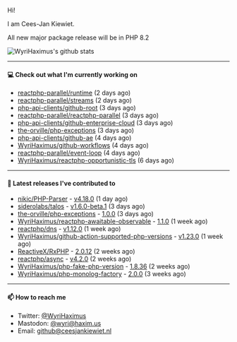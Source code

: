 Hi!

I am Cees-Jan Kiewiet.

All new major package release will be in PHP 8.2

![WyriHaximus's github stats](https://github-readme-stats.vercel.app/api?username=WyriHaximus&show_icons=true)

---

#### 💻 Check out what I'm currently working on

- [reactphp-parallel/runtime](https://github.com/reactphp-parallel/runtime) (2 days ago)
- [reactphp-parallel/streams](https://github.com/reactphp-parallel/streams) (2 days ago)
- [php-api-clients/github-root](https://github.com/php-api-clients/github-root) (3 days ago)
- [reactphp-parallel/reactphp-parallel](https://github.com/reactphp-parallel/reactphp-parallel) (3 days ago)
- [php-api-clients/github-enterprise-cloud](https://github.com/php-api-clients/github-enterprise-cloud) (3 days ago)
- [the-orville/php-exceptions](https://github.com/the-orville/php-exceptions) (3 days ago)
- [php-api-clients/github-ae](https://github.com/php-api-clients/github-ae) (4 days ago)
- [WyriHaximus/github-workflows](https://github.com/WyriHaximus/github-workflows) (4 days ago)
- [reactphp-parallel/event-loop](https://github.com/reactphp-parallel/event-loop) (4 days ago)
- [WyriHaximus/reactphp-opportunistic-tls](https://github.com/WyriHaximus/reactphp-opportunistic-tls) (6 days ago)

---

#### 🔭 Latest releases I've contributed to

- [nikic/PHP-Parser](https://github.com/nikic/PHP-Parser) - [v4.18.0](https://github.com/nikic/PHP-Parser/releases/tag/v4.18.0) (1 day ago)
- [siderolabs/talos](https://github.com/siderolabs/talos) - [v1.6.0-beta.1](https://github.com/siderolabs/talos/releases/tag/v1.6.0-beta.1) (3 days ago)
- [the-orville/php-exceptions](https://github.com/the-orville/php-exceptions) - [1.0.0](https://github.com/the-orville/php-exceptions/releases/tag/1.0.0) (3 days ago)
- [WyriHaximus/reactphp-awaitable-observable](https://github.com/WyriHaximus/reactphp-awaitable-observable) - [1.1.0](https://github.com/WyriHaximus/reactphp-awaitable-observable/releases/tag/1.1.0) (1 week ago)
- [reactphp/dns](https://github.com/reactphp/dns) - [v1.12.0](https://github.com/reactphp/dns/releases/tag/v1.12.0) (1 week ago)
- [WyriHaximus/github-action-supported-php-versions](https://github.com/WyriHaximus/github-action-supported-php-versions) - [v1.23.0](https://github.com/WyriHaximus/github-action-supported-php-versions/releases/tag/v1.23.0) (1 week ago)
- [ReactiveX/RxPHP](https://github.com/ReactiveX/RxPHP) - [2.0.12](https://github.com/ReactiveX/RxPHP/releases/tag/2.0.12) (2 weeks ago)
- [reactphp/async](https://github.com/reactphp/async) - [v4.2.0](https://github.com/reactphp/async/releases/tag/v4.2.0) (2 weeks ago)
- [WyriHaximus/php-fake-php-version](https://github.com/WyriHaximus/php-fake-php-version) - [1.8.36](https://github.com/WyriHaximus/php-fake-php-version/releases/tag/1.8.36) (2 weeks ago)
- [WyriHaximus/php-monolog-factory](https://github.com/WyriHaximus/php-monolog-factory) - [2.0.0](https://github.com/WyriHaximus/php-monolog-factory/releases/tag/2.0.0) (3 weeks ago)

---

#### 📫 How to reach me

- Twitter: [@WyriHaximus](https://twitter.com/WyriHaximus)
- Mastodon: [@wyri@haxim.us](https://toot-toot.wyrihaxim.us/@wyri)
- Email: [github@ceesjankiewiet.nl](mailto:github@ceesjankiewiet.nl)

